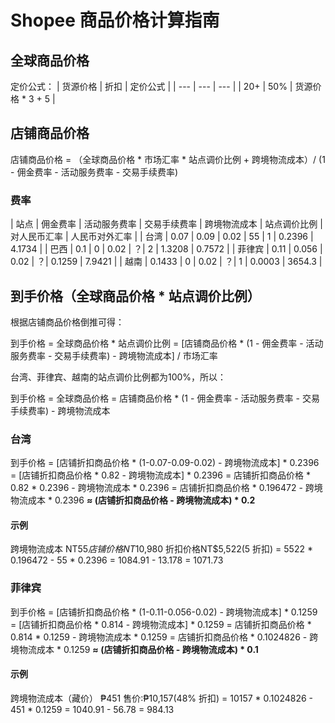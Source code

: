 # Shopee 商品价格计算指南

## 全球商品价格

定价公式：
| 货源价格 | 折扣 | 定价公式 |
| --- | --- | --- |
| 20+ | 50% | 货源价格 * 3 + 5 |

## 店铺商品价格

店铺商品价格 = （全球商品价格 * 市场汇率 * 站点调价比例 + 跨境物流成本）/ (1 - 佣金费率 - 活动服务费率 - 交易手续费率)

### 费率

| 站点 | 佣金费率 | 活动服务费率 | 交易手续费率 | 跨境物流成本 | 站点调价比例 | 对人民币汇率 | 人民币对外汇率 |
| 台湾 | 0.07 | 0.09 | 0.02 | 55 | 1 | 0.2396 | 4.1734 |
| 巴西 | 0.1 | 0 | 0.02 | ？| 2 | 1.3208 | 0.7572 |
| 菲律宾 | 0.11 | 0.056 | 0.02 | ？| 0.1259 | 7.9421 |
| 越南 | 0.1433 | 0 | 0.02 | ？| 1 | 0.0003 | 3654.3 |

## 到手价格（全球商品价格 * 站点调价比例）

根据店铺商品价格倒推可得：

到手价格 = 全球商品价格 * 站点调价比例
        = [店铺商品价格 * (1 - 佣金费率 - 活动服务费率 - 交易手续费率) - 跨境物流成本] / 市场汇率

台湾、菲律宾、越南的站点调价比例都为100%，所以：

到手价格 = 全球商品价格 = 店铺商品价格 * (1 - 佣金费率 - 活动服务费率 - 交易手续费率) - 跨境物流成本

### 台湾
到手价格 = [店铺折扣商品价格 * (1-0.07-0.09-0.02) - 跨境物流成本] * 0.2396
        = [店铺折扣商品价格 * 0.82 - 跨境物流成本] * 0.2396
        = 店铺折扣商品价格 * 0.82 * 0.2396 - 跨境物流成本 * 0.2396
        = 店铺折扣商品价格 * 0.196472 - 跨境物流成本 * 0.2396
        **≈ (店铺折扣商品价格 - 跨境物流成本) * 0.2**

#### 示例
跨境物流成本   NT$55      店铺价格NT$10,980      折扣价格NT$5,522(5 折扣)
= 5522 * 0.196472 - 55 * 0.2396
= 1084.91 - 13.178
= 1071.73

### 菲律宾
到手价格 = [店铺折扣商品价格 * (1-0.11-0.056-0.02) - 跨境物流成本] * 0.1259
        = [店铺折扣商品价格 * 0.814 - 跨境物流成本] * 0.1259
        = 店铺折扣商品价格 * 0.814 * 0.1259 - 跨境物流成本 * 0.1259
        = 店铺折扣商品价格 * 0.1024826 - 跨境物流成本 * 0.1259
        **≈ (店铺折扣商品价格 - 跨境物流成本) * 0.1**

#### 示例
跨境物流成本（藏价） ₱451       售价:₱10,157(48% 折扣)
= 10157 *  0.1024826 - 451 * 0.1259
= 1040.91 - 56.78
= 984.13